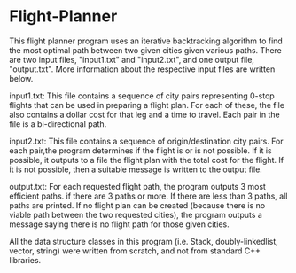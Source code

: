 # Flight-Planner

This flight planner program uses an iterative backtracking algorithm to find the most optimal path between two given cities given various paths. There are two input files, "input1.txt" and "input2.txt", and one output file, "output.txt". More information about the respective input files are written below.

input1.txt: This file contains a sequence of city pairs representing 0-stop flights that can be used in preparing a flight plan. For each of these, the file also contains a dollar cost for that leg and a time to travel. Each pair in the file is a bi-directional path.

input2.txt: This file contains a sequence of origin/destination city pairs. For each pair,the program determines if the flight is or is not possible. If it is possible, it outputs to a file the flight plan with the total cost for the flight. If it is not possible, then a suitable message is written to the output file.

output.txt: For each requested flight path, the program outputs 3 most efficient paths. if there are 3 paths or more. If there are less than 3 paths, all paths are printed. If no flight plan can be created (because there is no viable path between the two requested cities), the program outputs a message saying there is no flight path for those given cities. 

All the data structure classes in this program (i.e. Stack, doubly-linkedlist, vector, string) were written from scratch, and not from standard C++ libraries.


